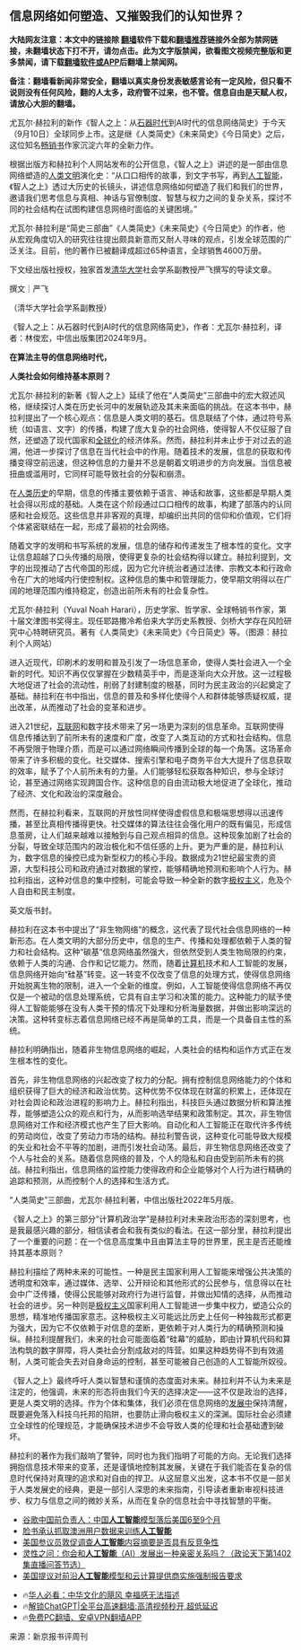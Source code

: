  <!-- 面包屑导航 --> <h2>信息网络如何塑造、又摧毁我们的认知世界？</h2> <p class="notice"><b>大陆网友注意：本文中的链接除 <a href="https://github.com/bannedbook/fanqiang" >翻墙</a>软件下载和<a href="https://github.com/killgcd/justmysocks/blob/master/README.md">翻墙推荐</a>链接外全部为禁网链接，未翻墙状态下打不开，请勿点击。此为文字版禁闻，欲看图文视频完整版和更多禁闻，请下载<a href="https://github.com/bannedbook/fanqiang">翻墙软件或APP</a>后翻墙上禁闻网。</p><p>备注：翻墙看新闻非常安全，翻墙以真实身份发表敏感言论有一定风险，但只看不说则没有任何风险，翻的人太多，政府管不过来，也不管。信息自由是天赋人权，请放心大胆的翻墙。</b></p>  <div class="entry"> <p>尤瓦尔·赫拉利的新作《智人之上：从<a href="https://www.bannedbook.org/bnews/tag/%E7%9F%B3%E5%99%A8%E6%97%B6%E4%BB%A3/" class="st_tag internal_tag" rel="tag" title="标签 石器时代 下的日志">石器时代</a>到AI时代的信息网络简史》于今天（9月10日）全球同步上市。这是继《人类简史》《未来简史》《今日简史》之后，这位知名<a href="https://www.bannedbook.org/bnews/tag/%E7%95%85%E9%94%80%E4%B9%A6/" class="st_tag internal_tag" rel="tag" title="标签 畅销书 下的日志">畅销书</a>作家沉淀六年的全新力作。</p> <p>根据出版方和赫拉利个人网站发布的公开信息，《智人之上》讲述的是一部由信息网络塑造的<a href="https://www.bannedbook.org/bnews/tag/%E4%BA%BA%E7%B1%BB%E6%96%87%E6%98%8E/" class="st_tag internal_tag" rel="tag" title="标签 人类文明 下的日志">人类文明</a>演化史：“从口口相传的故事，到文字书写，再到<a href="https://www.bannedbook.org/bnews/tag/%e4%ba%ba%e5%b7%a5%e6%99%ba%e8%83%bd/" class="st_tag internal_tag" rel="tag" title="标签 人工智能 下的日志">人工智能</a>，《智人之上》透过大历史的长镜头，讲述信息网络如何塑造了我们和我们的世界，邀请我们思考信息与真相、神话与官僚制度、智慧与权力之间的复杂关系，探讨不同的社会结构在试图构建信息网络时面临的关键困境。”</p> <p>尤瓦尔·赫拉利是“简史三部曲”《人类简史》《未来简史》《今日简史》的作者，他从宏观角度切入的研究往往提出颇具新意而又耐人寻味的观点，引发全球范围的广泛关注。目前，他的著作已被翻译成超过65种语言，全球销售4600万册。</p> <p>下文经出版社授权，独家首发<a href="https://www.bannedbook.org/bnews/tag/%E6%B8%85%E5%8D%8E%E5%A4%A7%E5%AD%A6/" class="st_tag internal_tag" rel="tag" title="标签 清华大学 下的日志">清华大学</a>社会学系副教授严飞撰写的导读文章。</p> <p>撰文｜严飞</p> <p>（清华大学社会学系副教授）</p>  <p>《智人之上：从石器时代到AI时代的信息网络简史》，作者：尤瓦尔·赫拉利，译者：林俊宏，中信出版集团2024年9月。</p> <p><strong>在算法主导的信息网络时代，</strong></p> <p><strong>人类社会如何维持基本原则？</strong></p> <p>尤瓦尔·赫拉利的新著《智人之上》延续了他在“人类简史”三部曲中的宏大叙述风格，继续探讨人类在历史长河中的发展轨迹及其未来面临的挑战。在这本书中，赫拉利提出了一个核心观点：信息是人类文明的基石。信息联结了个体，通过符号系统（如语言、文字）的传播，构建了庞大复杂的社会网络，使得智人不仅征服了自然，还塑造了现代国家和<a href="https://www.bannedbook.org/bnews/tag/%e5%85%a8%e7%90%83%e5%8c%96/" class="st_tag internal_tag" rel="tag" title="标签 全球化 下的日志">全球化</a>的经济体系。然而，赫拉利并未止步于对过去的追溯，他进一步探讨了信息在当代社会中的作用。随着技术的发展，信息的获取和传播变得空前迅速，但这种信息的力量并不总是朝着文明进步的方向发展。当信息被扭曲或滥用时，它同样可能导致社会的分裂和崩溃。</p> <p>在<span class='wp_keywordlink'><a href="https://www.bannedbook.org/forum3/topic1750.html" title="考古学禁区-被掩藏的人类历史" target="_blank">人类历史</a></span>的早期，信息的传播主要依赖于语言、神话和故事，这些都是早期人类社会得以形成的基础。人类在这个阶段通过口口相传的故事，构建了部落内的认同感和社会规范。这些信息并非客观的真理，却编织出共同的信仰和价值观，它们将个体紧密联结在一起，形成了最初的社会网络。</p> <p>随着文字的发明和书写系统的发展，信息的储存和传递发生了根本性的变化。文字让信息超越了口头传播的局限，使得更复杂的社会结构得以建立。赫拉利提到，文字的出现推动了古代帝国的形成，因为它允许统治者通过法律、宗教文本和行政命令在广大的地域内行使控制权。这种信息的集中和管理能力，使早期文明得以在广阔的地理范围内维持稳定，创造出前所未有的社会复杂性。</p>  <p>尤瓦尔·赫拉利（Yuval Noah Harari），历史学家、哲学家、全球畅销书作家，第十届文津图书奖得主。现任耶路撒冷希伯来大学历史系教授、剑桥大学存在风险研究中心特聘研究员。著有《人类简史》《未来简史》《今日简史》等。（图源：赫拉利个人网站）</p> <p>进入近现代，印刷术的发明和普及引发了一场信息革命，使得人类社会进入一个全新的时代。知识不再仅仅掌握在少数精英手中，而是逐渐向大众开放。这一过程极大地促进了社会的流动性，削弱了封建制度的根基，同时为民主政治的兴起奠定了基础。赫拉利在书中指出，信息的普及和多样化使得个人和群体能够质疑权威，提出改革，从而推动了社会的变革和进步。</p> <p>进入21世纪，<a href="https://www.bannedbook.org/bnews/tag/%e4%ba%92%e8%81%94%e7%bd%91/" class="st_tag internal_tag" rel="tag" title="标签 互联网 下的日志">互联网</a>和数字技术带来了另一场更为深刻的信息革命。互联网使得信息传播达到了前所未有的速度和广度，改变了人类互动的方式和社会结构。信息不再受限于物理介质，而是可以通过网络瞬间传播到全球的每一个角落。这场革命带来了许多积极的变化。社交媒体、搜索引擎和电子商务平台大大提升了信息获取的效率，赋予了个人前所未有的力量。人们能够轻松获取各种知识，参与全球讨论，甚至通过网络实现跨国合作。这种信息的自由流动极大地促进了全球化，推动了经济、文化和政治的深度融合。</p> <p>然而，在赫拉利看来，互联网的开放性同样使得虚假信息和极端思想得以迅速传播，甚至比真相传播得更快。社交媒体的算法往往会强化用户的既有偏见，形成信息茧房，让人们越来越难以接触到与自己观点相异的信息。这种现象加剧了社会的分裂，导致全球范围内的政治极化和不信任感的上升。更为严重的是，赫拉利认为，数字信息的操控已成为新型权力的核心手段。数据成为21世纪最宝贵的资源，大型科技公司和政府通过对数据的掌控，能够精确地预测和影响个人行为。赫拉利指出，这种对信息的集中控制，可能会导致一种全新的数字<span class='wp_keywordlink'><a href="https://www.bannedbook.org/forum2/topic223.html" title="极权主义与现代民主" target="_blank">极权主义</a></span>，危及个人自由和民主制度。</p> <p>英文版书封。</p> <p>赫拉利在这本书中提出了“非生物网络”的概念，这代表了现代社会信息网络的一种新形态。在人类文明的大部分历史中，信息的生产、传播和处理都依赖于人类的智力和社会结构。这种“碳基”信息网络虽然强大，但依然受到人类生物局限的约束，依赖于人类的沟通、合作和记忆能力。然而，随着<a href="https://www.bannedbook.org/bnews/tag/%E8%AE%A1%E7%AE%97%E6%9C%BA/" class="st_tag internal_tag" rel="tag" title="标签 计算机 下的日志">计算机</a>技术和人工智能的发展，信息网络开始向“硅基”转变。这一转变不仅改变了信息的处理方式，使得信息网络开始脱离生物的限制，进入一个全新的维度。例如，人工智能使得信息网络不再仅仅是一个被动的信息处理系统，它具有自主学习和决策的能力。这种能力的赋予使得人工智能能够在没有人类干预的情况下处理和分析海量数据，并做出影响深远的决策。这种转变标志着信息网络已经不再是简单的工具，而是一个具备自主性的系统。</p>  <p>赫拉利明确指出，随着非生物信息网络的崛起，人类社会的结构和运作方式正在发生根本性的变化。</p> <p>首先，非生物信息网络的兴起改变了权力的分配。拥有控制信息网络能力的个体和组织获得了巨大的经济和政治优势。这种优势不仅体现在财富的积累上，还体现在对社会舆论和政治进程的影响力上。赫拉利指出，科技巨头通过数据分析和算法推荐，能够塑造公众的观点和行为，从而影响选举结果和政策制定。其次，非生物信息网络对工作和经济模式也产生了巨大影响。自动化和人工智能正在取代许多传统的劳动岗位，改变了劳动力市场的结构。赫拉利警告说，这种变化可能导致大规模的失业和社会不平等的加剧，进而引发社会动荡。最后，非生物信息网络还改变了个人与社会的关系。随着信息网络的普及，个人的隐私和自由受到前所未有的挑战。赫拉利指出，信息网络的监控能力使得政府和企业能够对个人行为进行精确的追踪和预测，从而控制个人的选择和生活方式。</p> <p>“人类简史”三部曲，尤瓦尔·赫拉利著，中信出版社2022年5月版。</p> <p>《智人之上》的第三部分“计算机政治学”是赫拉利对未来政治形态的深刻思考，也是我最感兴趣的部分，相信读者会和我有类似的看法。在这一部分里，赫拉利提出了一个重要的问题：在一个信息高度集中且由算法主导的世界里，民主是否还能维持其基本原则？</p> <p>赫拉利描绘了两种未来的可能性。一种是民主国家利用人工智能来增强公共决策的透明度和效率，通过媒体、选举、公开辩论和其他形式的公民参与，信息得以在社会中广泛传播，使得公民能够对政府行为进行监督，并做出知情的选择，从而推动社会的进步。另一种则是<a href="https://www.bannedbook.org/bnews/tag/%E6%9E%81%E6%9D%83%E4%B8%BB%E4%B9%89/" class="st_tag internal_tag" rel="tag" title="标签 极权主义 下的日志">极权主义</a>国家利用人工智能进一步集中权力，塑造公众的思想，精准地传播国家意志。这种极权主义可能远比历史上任何一种独裁形式都更为强大，因为它不仅依赖于对信息的垄断，更依赖于对人类行为的精确预测和操纵。赫拉利提醒我们，未来的社会可能面临着“硅幕”的威胁，即由计算机代码和算法构筑的数字屏障，将人类社会分割成敌对的阵营。如果这种趋势得不到有效遏制，人类可能会失去对自身命运的控制，甚至可能被自己创造的人工智能所奴役。</p> <p>《智人之上》最终呼吁人类以智慧和谨慎的态度面对未来。赫拉利并不认为未来是注定的，他强调，未来的形态将由我们今天的选择决定——这不仅是政治的选择，更是人类文明的选择。作为个体和集体，我们必须在信息网络的<span class='wp_keywordlink'><a href="https://www.bannedbook.org/forum11/topic335.html" title="禁片：发展中出现的问题，只能靠发展解决？" target="_blank">发展中</a></span>保持清醒，既要避免落入科技乌托邦的陷阱，也要防止滑向极权主义的深渊。国际社会必须建立全球性的伦理规范，才能确保技术进步不会导致人类的伦理和社会基础遭到破坏。</p>  <p>赫拉利的著作为我们敲响了警钟，同时也为我们指明了可能的方向。无论我们选择拥抱信息技术带来的变革，还是谨慎地控制其发展，关键在于我们能否在复杂的信息时代保持对真理的追求和对自由的捍卫。从这层意义出发，这本书不仅是一部关于人类发展史的经典，更是一部引人深思的未来指南，引导读者重新审视科技进步、权力与信息之间的微妙关系，从而在复杂的信息社会中寻找智慧的平衡。</p> <!--<div id="taboola-mid-1"></div>--><ul class='op-related-articles' title='相关阅读'> <li><a href='https://www.bannedbook.org/bnews/headline/20240912/2087312.html' target='_blank'>谷歌中国前负责人：中国<b>人工智能</b>模型落后美国6至9个月</a></li> <li><a href='https://www.bannedbook.org/bnews/itnews/20240911/2087250.html' target='_blank'>脸书承认抓取澳洲用户数据来训练<b>人工智能</b></a></li> <li><a href='https://www.bannedbook.org/bnews/itnews/20240911/2087124.html' target='_blank'>美国参议员敦促调查<b>人工智能</b>内容摘要是否具有反竞争性</a></li> <li><a href='https://www.bannedbook.org/bnews/sohnews/20240911/2086960.html' target='_blank'>灵性之问：你会和<b>人工智能</b>（AI）发展出一种亲密关系吗？（政论天下第1402集直播问答节选）</a></li> <li><a href='https://www.bannedbook.org/bnews/itnews/20240910/2086598.html' target='_blank'>美国提议对前沿<b>人工智能</b>模型和云计算提供商实施强制报告要求</a></li> </ul> <ul class="texttj"> <!--<li>🔥<a href="https://www.bannedbook.org/bnews/ssgc/20230219/1850782.html" target="_blank">法国犹太老板：神告诉我们，只有一位中国人能救人类</a></li>--> <li>🔥<a href="https://www.bannedbook.org/bnews/comments/20220220/1694796.html" target="_blank">华人必看：中华文化的飓风 幸福感无法描述</a></li> <li>🔥<a href="https://github.com/bannedbook/fanqiang/wiki/V2ray%E6%9C%BA%E5%9C%BA" target="_blank">解锁ChatGPT|全平台高速翻墙:高清视频秒开,超低延迟</a></li> <li>🔥<a href="https://github.com/bannedbook/fanqiang/wiki/%E7%A6%81%E9%97%BB%E7%BD%91%E5%AE%89%E5%8D%93%E7%BF%BB%E5%A2%99%E6%96%B0%E9%97%BBAPP" target="_blank">免费PC翻墙、安卓VPN翻墙APP</a></li> </ul><p class="src-info">来源：新京报书评周刊 </p><a name='sharetosocial'></a> <div style="margin-bottom:5px;padding-bottom:5px;clear:both"> <div id="archive-pix-1" class="banner-ads"> <!-- AuctionX Display platform tag START --> <div id="27602x728x90x621x_ADSLOT1" clicktrack="%%CLICK_URL_ESC%%"></div>  <!-- AuctionX Display platform tag END --> </div> <div id="archive-pix-2" class="banner-ads"> <!-- AuctionX Display platform tag START --> <div id="27556x300x250x621x_ADSLOT1" clicktrack="%%CLICK_URL_ESC%%" style="margin:0 auto;text-align:center"></div>  <!-- AuctionX Display platform tag END --> </div> </div>  <div id="archive-pix-1" class="banner-ads"> <!-- AuctionX Display platform tag START --> <div id="27603x728x90x621x_ADSLOT1" clicktrack="%%CLICK_URL_ESC%%"></div>  <!-- AuctionX Display platform tag END --> </div> </div><!--END ENTRY--> 